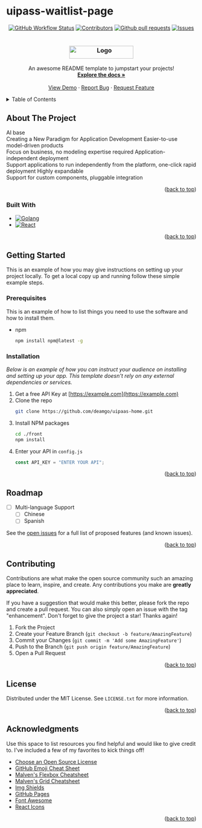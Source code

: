 # uipass-waitlist-page
<a name="readme-top"></a>
<div align="center">

[![GitHub Workflow Status][ci-shield]][ci-url]
[![Contributors][contributors-shield]][contributors-url]
[![Github pull requests][pull requests-shield]][pull requests-url]
[![Issues][issues-shield]][issues-url]

</div>
<!-- PROJECT LOGO -->
<div align="center"><h1>
  <h3 align="center">
  <a href="https://github.com/deamgo/uipaas-home">
    <img src="https://github.com/deamgo/uipaas-home/assets/109783795/97f0681b-e8f7-4aaa-9404-0522cd3f157a" alt="Logo" width="170" height="34">
  </a>
  </h3>

  <p align="center">
    An awesome README template to jumpstart your projects!
    <br />
    <a href="https://github.com/deamgo/uipaas-home"><strong>Explore the docs »</strong></a>
    <br />
    <br />
    <a href="https://github.com/deamgo/uipaas-home">View Demo</a>
    ·
    <a href="https://github.com/deamgo/uipaas-home/issues">Report Bug</a>
    ·
    <a href="https://github.com/deamgo/uipaas-home/issues">Request Feature</a>
  </p>
</div>

<!-- TABLE OF CONTENTS -->
<details>
  <summary>Table of Contents</summary>
  <ol>
    <li>
      <a href="#about-the-project">About The Project</a>
      <ul>
        <li><a href="#built-with">Built With</a></li>
      </ul>
    </li>
    <li>
      <a href="#getting-started">Getting Started</a>
      <ul>
        <li><a href="#prerequisites">Prerequisites</a></li>
        <li><a href="#installation">Installation</a></li>
      </ul>
    </li>
    <li><a href="#roadmap">Roadmap</a></li>
    <li><a href="#contributing">Contributing</a></li>
    <li><a href="#license">License</a></li>
    <li><a href="#acknowledgments">Acknowledgments</a></li>
  </ol>
</details>

<!-- ABOUT THE PROJECT -->

## About The Project

AI base <br>
Creating a New Paradigm for Application Development
Easier-to-use model-driven products <br>
Focus on business, no modeling expertise required
Application-independent deployment <br>
Support applications to run independently from the platform, one-click rapid deployment
Highly expandable <br>
Support for custom components, pluggable integration

<p align="right">(<a href="#readme-top">back to top</a>)</p>

### Built With



- [![Golang][Golang.js]][Go-url]
- [![React][React.js]][React-url]

<p align="right">(<a href="#readme-top">back to top</a>)</p>

<!-- GETTING STARTED -->

## Getting Started

This is an example of how you may give instructions on setting up your project locally.
To get a local copy up and running follow these simple example steps.

### Prerequisites

This is an example of how to list things you need to use the software and how to install them.

- npm
  ```sh
  npm install npm@latest -g
  ```

### Installation

_Below is an example of how you can instruct your audience on installing and setting up your app. This template doesn't rely on any external dependencies or services._

1. Get a free API Key at [https://example.com](https://example.com)
2. Clone the repo
   ```sh
   git clone https://github.com/deamgo/uipaas-home.git
   ```
3. Install NPM packages
   ```sh
   cd ./front
   npm install
   ```
4. Enter your API in `config.js`
   ```js
   const API_KEY = "ENTER YOUR API";
   ```

<p align="right">(<a href="#readme-top">back to top</a>)</p>


<!-- ROADMAP -->

## Roadmap

- [ ] Multi-language Support
  - [ ] Chinese
  - [ ] Spanish

See the [open issues](https://github.com/deamgo/uipaas-home/issues) for a full list of proposed features (and known issues).

<p align="right">(<a href="#readme-top">back to top</a>)</p>

<!-- CONTRIBUTING -->

## Contributing

Contributions are what make the open source community such an amazing place to learn, inspire, and create. Any contributions you make are **greatly appreciated**.

If you have a suggestion that would make this better, please fork the repo and create a pull request. You can also simply open an issue with the tag "enhancement".
Don't forget to give the project a star! Thanks again!

1. Fork the Project
2. Create your Feature Branch (`git checkout -b feature/AmazingFeature`)
3. Commit your Changes (`git commit -m 'Add some AmazingFeature'`)
4. Push to the Branch (`git push origin feature/AmazingFeature`)
5. Open a Pull Request

<p align="right">(<a href="#readme-top">back to top</a>)</p>

<!-- LICENSE -->

## License

Distributed under the MIT License. See `LICENSE.txt` for more information.

<p align="right">(<a href="#readme-top">back to top</a>)</p>


<!-- ACKNOWLEDGMENTS -->

## Acknowledgments

Use this space to list resources you find helpful and would like to give credit to. I've included a few of my favorites to kick things off!

- [Choose an Open Source License](https://choosealicense.com)
- [GitHub Emoji Cheat Sheet](https://www.webpagefx.com/tools/emoji-cheat-sheet)
- [Malven's Flexbox Cheatsheet](https://flexbox.malven.co/)
- [Malven's Grid Cheatsheet](https://grid.malven.co/)
- [Img Shields](https://shields.io)
- [GitHub Pages](https://pages.github.com)
- [Font Awesome](https://fontawesome.com)
- [React Icons](https://react-icons.github.io/react-icons/search)

<p align="right">(<a href="#readme-top">back to top</a>)</p>

<!-- MARKDOWN LINKS & IMAGES -->
<!-- https://www.markdownguide.org/basic-syntax/#reference-style-links -->

[ci-shield]:https://img.shields.io/github/actions/workflow/status/deamgo/uipaas-home/go-style-test.yml
[ci-url]:https://github.com/deamgo/uipaas-home/actions
[contributors-shield]: https://img.shields.io/github/contributors/deamgo/uipaas-home.svg
[contributors-url]: https://github.com/deamgo/uipaas-home/graphs/contributors
[pull requests-shield]: https://img.shields.io/github/issues-pr/deamgo/uipaas-home
[pull requests-url]: https://github.com/deamgo/uipaas-home/pulls
[issues-shield]: https://img.shields.io/github/issues/deamgo/uipaas-home.svg
[issues-url]: https://github.com/deamgo/uipaas-home/issues
[product-screenshot]: images/screenshot.png
[Golang.js]: https://img.shields.io/badge/Golang-000000?style=for-the-badge&logo=go&logoColor=white
[Go-url]: https://go.dev/
[React.js]: https://img.shields.io/badge/React-20232A?style=for-the-badge&logo=react&logoColor=61DAFB
[React-url]: https://reactjs.org/
